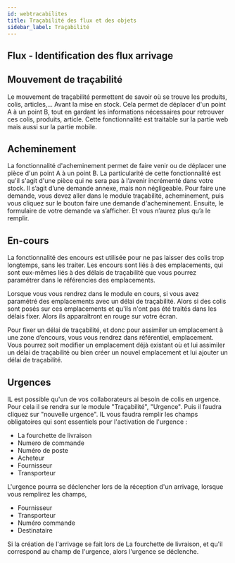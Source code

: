 ```yaml
---
id: webtracabilites
title: Traçabilité des flux et des objets
sidebar_label: Traçabilité
---
```



## Flux - Identification des flux arrivage



## Mouvement de traçabilité

Le mouvement de traçabilité permettent de savoir où se trouve les produits, colis, articles,… Avant la mise en stock. Cela permet de déplacer d'un point A à un point B, tout en gardant les informations nécessaires pour retrouver ces colis, produits, article. Cette fonctionnalité est traitable sur la partie web mais aussi sur la partie mobile.  

## Acheminement

La fonctionnalité d'acheminement permet de faire venir ou de déplacer une pièce d'un point A à un point B. La particularité de cette fonctionnalité est qu'il s'agit d'une pièce qui ne sera pas à l’avenir incrémenté dans votre stock.
Il s’agit d’une demande annexe, mais non négligeable. Pour faire une demande, vous devez aller dans le module traçabilité, acheminement, puis vous cliquez sur le bouton faire une demande d'acheminement. Ensuite, le formulaire de votre demande va s’afficher. Et vous n’aurez plus qu’a le remplir. 

## En-cours

La fonctionnalité des encours est utilisée pour ne pas laisser des colis trop longtemps, sans les traiter. Les encours sont liés à des emplacements, qui sont eux-mêmes liés à des délais de traçabilité que vous pourrez paramétrer dans le référencies des emplacements. 

Lorsque vous vous rendrez dans le module en cours, si vous avez paramétré des emplacements avec un délai de traçabilité. Alors si des colis sont posés sur ces emplacements et qu'ils n'ont pas été traités dans les délais fixer. Alors ils apparaîtront en rouge sur votre écran. 

Pour fixer un délai de traçabilité, et donc pour assimiler un emplacement à une zone d’encours, vous vous rendrez dans référentiel, emplacement. Vous pourrez soit modifier un emplacement déjà existant où et lui assimiler un délai de traçabilité ou bien créer un nouvel emplacement et lui ajouter un délai de traçabilité.  

## Urgences

IL est possible qu'un de vos collaborateurs ai besoin de colis en urgence. Pour cela il se rendra sur le module "Traçabilité", "Urgence". Puis il faudra cliquez sur "nouvelle urgence". IL vous faudra remplir les champs obligatoires qui sont essentiels pour l'activation de l'urgence : 
* La fourchette de livraison 
* Numero de commande
* Numéro de poste
* Acheteur
* Fournisseur 
* Transporteur

L'urgence pourra se déclencher lors de la réception d'un arrivage, lorsque vous remplirez les champs, 
* Fournisseur 
* Transporteur
* Numéro commande
* Destinataire  

Si la création de l'arrivage se fait lors de La fourchette de livraison, et qu'il correspond au champ de l'urgence, alors l'urgence se déclenche. 